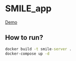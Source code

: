 # SMILE_app

[Demo](/pages/smiledetect)


## How to run? 

```cmd
docker build -t smile-server .
docker-compose up -d  



```
